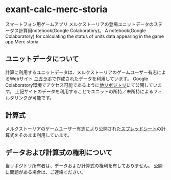 # exant-calc-merc-storia
スマートフォン用ゲームアプリ メルクストーリアの登場ユニットデータのステータス計算用notebook(Google Colaboratory)。 A notebook(Google Colaboratory) for calculating the status of units data appearing in the game app Merc storia.

## ユニットデータについて
計算に利用するユニットデータは、メルクストーリアのゲームユーザー有志によるWebサイト [ユガラボ](https://yugalab.net)で作成されたデータを利用しています。
Google Colaboratory環境でアクセス可能であるように[他リポジトリ](https://github.com/darimakijou/units-data-merc-storia)にて公開しています。
上記サイトのデータを利用することでユニットの所持／未所持によるフィルタリングが可能です。

## 計算式
メルクストーリアのゲームユーザー有志により公開された[スプレッドシート](https://docs.google.com/spreadsheets/d/175QZbBlXFY0Vmj0Ry4K7ROuvq3R2VVfTPg_JZ999GBc/edit#gid=1331436877)の計算式をそのまま利用しています。

## データおよび計算式の権利について
当リポジトリ所有者は、データおよび計算式の権利を有しておりません。
公開に問題がある場合は、ご連絡ください。